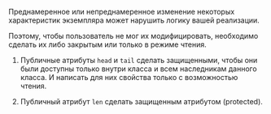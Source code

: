Преднамеренное или непреднамеренное изменение некоторых характеристик экземпляра может нарушить логику вашей реализации.

Поэтому, чтобы пользователь не мог их модифицировать, необходимо сделать их либо закрытым или только в режиме чтения.

1. Публичные атрибуты `head` и `tail` сделать защищенными, 
   чтобы они были доступны только внутри класса и всем наследникам данного класса.
   И написать для них свойства только с возможностью чтения.
   
1. Публичный атрибут `len` сделать защищенным атрибутом (protected).
